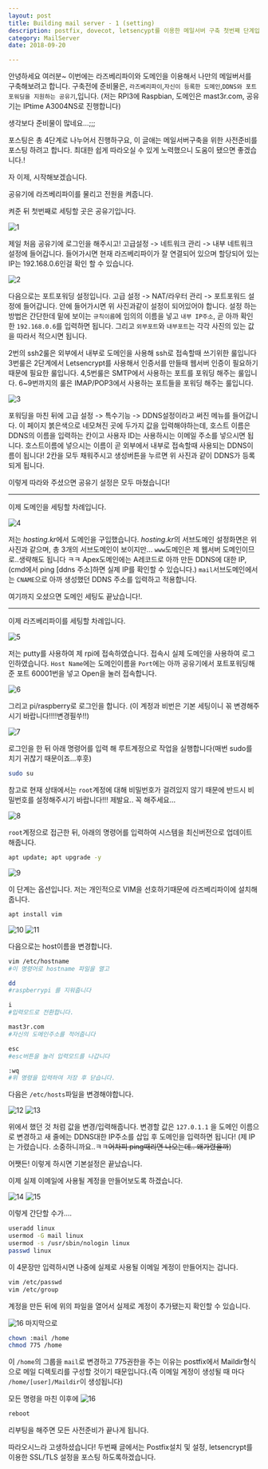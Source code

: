 ```yaml
---
layout: post
title: Building mail server - 1 (setting)
description: postfix, dovecot, letsencypt를 이용한 메일서버 구축 첫번째 단계입니다. 
category: MailServer
date: 2018-09-20

---
```


안녕하세요 여러분~
이번에는 라즈베리파이와 도메인을 이용해서 나만의 메일버서를 구축해보려고 합니다. 
구축전에 준비물은, `라즈베리파이`,`자신이 등록한 도메인`,`DDNS와 포트포워딩을 지원하는 공유기`,입니다. (저는 RPI3에 Raspbian, 도메인은 mast3r.com, 공유기는 IPtime A3004NS로 진행합니다) 

생각보다 준비물이 많네요...;;;

포스팅은 총 4단계로 나누어서 진행하구요, 이 글애는 메일서버구축을 위한 사전준비를 포스팅 하려고 합니다.
최대한 쉽게 따라오실 수 있게 노력했으니 도움이 됐으면 좋겠습니다.!

자 이제, 시작해보겠습니다. 

공유기에 라즈베리파이를 물리고 전원을 켜줍니다. 

켜준 뒤 첫번째로 세팅할 곳은 공유기입니다. 


![1](/assets/images/2018-09-20-building-mail-server-1/1.png)

제일 처음 공유기에 로그인을 해주시고!
고급설정 -> 네트워크 관리 -> 내부 네트워크 설정에 들어갑니다. 
들어가시면 현재 라즈베리파이가 잘 연결되어 있으며  할당되어 있는 IP는 192.168.0.6인걸 확인 할 수 있습니다. 


![2](/assets/images/2018-09-20-building-mail-server-1/2.png)

다음으로는 포트포워딩 설정입니다. 
고급 설정 -> NAT/라우터 관리 -> 포트포워드 설정에 들어갑니다. 
안에 들어가시면 위 사진과같이 설정이 되어있어야 합니다.
설정 하는 방법은 간단한데 밑에 보이는 `규칙이름`에 임의의 이름을 넣고 `내부 IP주소`, 곧 아까 확인한 `192.168.0.6`를 입력하면 됩니다. 그리고 `외부포트`와 `내부포트`는 각각 사진의 있는 값을 따라서 적으시면 됩니다.

2번의 ssh2룰은 외부에서 내부로 도메인을 사용해 ssh로 접속할때 쓰기위한 룰입니다
3번룰은 2단계에서 Letsencrypt를 사용해서 인증서를 만들때 웹서버 인증이 필요하기 때문에 필요한 룰입니다. 
4,5번룰은 SMTP에서 사용하는 포트를 포워딩 해주는 룰입니다.
6~9번까지의 룰은 IMAP/POP3에서 사용하는 포트들을 포워딩 해주는 룰입니다. 


![3](/assets/images/2018-09-20-building-mail-server-1/3.png)

포워딩을 마친 뒤에 고급 설정 -> 특수기능 -> DDNS설정이라고 써진 메뉴를 들어갑니다. 
이 페이지 붉은색으로 네모쳐진 곳에 두가지 값을 입력해야하는데, 
호스트 이름은 DDNS의 이름을 입력하는 칸이고 사용자 ID는 사용하시는 이메일 주소를 넣으시면 됩니다. 
호스트이름에 넣으시는 이름이 곧 외부에서 내부로 접속할때 사용되는 DDNS이름이 됩니다!
2칸을 모두 채워주시고 생성버튼을 누르면 위 사진과 같이 DDNS가 등록되게 됩니다. 

이렇게 따라와 주셨으면 공유기 설정은 모두 마쳤습니다! 

* * *

이제 도메인을 세팅할 차례입니다. 


![4](/assets/images/2018-09-20-building-mail-server-1/4.png)

저는 *hosting.kr*에서 도메인을 구입했습니다.
*hosting.kr*의 서브도메인 설정화면은 위 사진과 같으며,
총 3개의 서브도메인이 보이지만... `www`도메인은 제 웹서버 도메인이므로..생략해도 됩니다 ㅋㅋ
Apex도메인에는 A레코드로 아까 만든 DDNS에 대한 IP, (cmd에서 ping [ddns 주소]하면 실제 IP를 확인할 수 있습니다.)
`mail`서브도메인에서는 `CNAME`으로 아까 생성했던 DDNS 주소를 입력하고 적용합니다. 

여기까지 오셨으면 도메인 세팅도 끝났습니다!.

***

이제 라즈베리파이를 세팅할 차례입니다. 


![5](/assets/images/2018-09-20-building-mail-server-1/5.png)

저는 putty를 사용하여 제 rpi에 접속하였습니다. 
접속시 실제 도메인을 사용하여 로그인하였습니다. `Host Name`에는 도메인이름을 `Port`에는 아까 공유기에서 포트포워딩해준 포트 60001번을 넣고 Open을 눌러 접속합니다.


![6](/assets/images/2018-09-20-building-mail-server-1/6.png)

그리고 pi/raspberry로 로그인을 합니다. (이 계정과 비번은 기본 세팅이니 꼮 변경해주시기 바랍니다!!!!변경필쑤!!)


![7](/assets/images/2018-09-20-building-mail-server-1/7.png)

로그인을 한 뒤 아래 명령어를 입력 해 루트계정으로 작업을 실행합니다(매번 sudo를 치기 귀찮기 때문이죠...후훗)

```bash
sudo su
```
참고로 현재 상태에서는 `root`계정에 대해 비밀번호가 걸려있지 않기 때문에 반드시 비밀번호를 설정해주시기 바랍니다!!! 제발요.. 꼭 해주세요...


![8](/assets/images/2018-09-20-building-mail-server-1/8.png)

`root`계정으로 접근한 뒤, 아래의 명령어를 입력하여 시스템을 최신버전으로 업데이트 해줍니다. 
```bash
apt update; apt upgrade -y
```


![9](/assets/images/2018-09-20-building-mail-server-1/9.png)

이 단계는 옵션입니다. 저는 개인적으로 VIM을 선호하기때문에 라즈베리파이에 설치해 줍니다. 

```bash
apt install vim 
```


![10](/assets/images/2018-09-20-building-mail-server-1/10.png)
![11](/assets/images/2018-09-20-building-mail-server-1/11.png)

다음으로는 host이름을 변경합니다.
```bash
vim /etc/hostname
#이 명령어로 hostname 파일을 열고

dd
#raspberrypi 를 지워줍니다

i
#입력모드로 전환합니다. 

mast3r.com
#자신의 도메인주소를 적어줍니다

esc
#esc버튼을 눌러 입력모드를 나갑니다

:wq
#위 명령을 입력하여 저장 후 닫습니다.
```


다음은 `/etc/hosts`파일을 변경해야합니다.


![12](/assets/images/2018-09-20-building-mail-server-1/12.png)
![13](/assets/images/2018-09-20-building-mail-server-1/13.png)

위에서 했던 것 처럼 값을 변경/입력해줍니다.
변경할 값은 `127.0.1.1` 을 도메인 이름으로 변경하고
새 줄에는 DDNS대한 IP주소를 삽입 후 도메인을 입력하면 됩니다!
(제 IP는 가렸습니다. 소중하니까요..ㅋㅋ~~어차피 ping때리면 나오는데.. 왜가렸을까~~)

어쨋든! 이렇게 하시면 기본설정은 끝났습니다.

이제 실제 이메일에 사용될 계정을 만들어보도록 하겠습니다. 


![14](/assets/images/2018-09-20-building-mail-server-1/14.png)
![15](/assets/images/2018-09-20-building-mail-server-1/15.png)

이렇게 간단할 수가....
```bash
useradd linux
usermod -G mail linux
usermod -s /usr/sbin/nologin linux
passwd linux
```
이 4문장만 입력하시면 나중에 실제로 사용될 이메일 계정이 만들어지는 겁니다. 
```bash
vim /etc/passwd
vim /etc/group
```
계정을 만든 뒤에 위의 파일을 열어서 실제로 계정이 추가됐는지 확인할 수 있습니다. 

![16](/assets/images/2018-09-20-building-mail-server-1/16.png)
마지막으로 
```bash
chown :mail /home
chmod 775 /home
```
이 `/home`의 그룹을 `mail`로 변경하고 775권한을 주는 이유는 postfix에서 Maildir형식으로 메일 디렉토리를 구성할 것이기 때문입니다.(즉 이메일 계정이 생성될 때 마다 `/home/[user]/Maildir`이 생성됩니다)

모든 명령을 마친 이후에
![16](/assets/images/2018-09-20-building-mail-server-1/16.png)

```bash
reboot
```
리부팅을 해주면 모든 사전준비가 끝나게 됩니다.

따라오시느라 고생하셨습니다!
두번째 글에서는 Postfix설치 및 설정, letsencrypt를 이용한 SSL/TLS 설정을 포스팅 하도록하겠습니다. 
